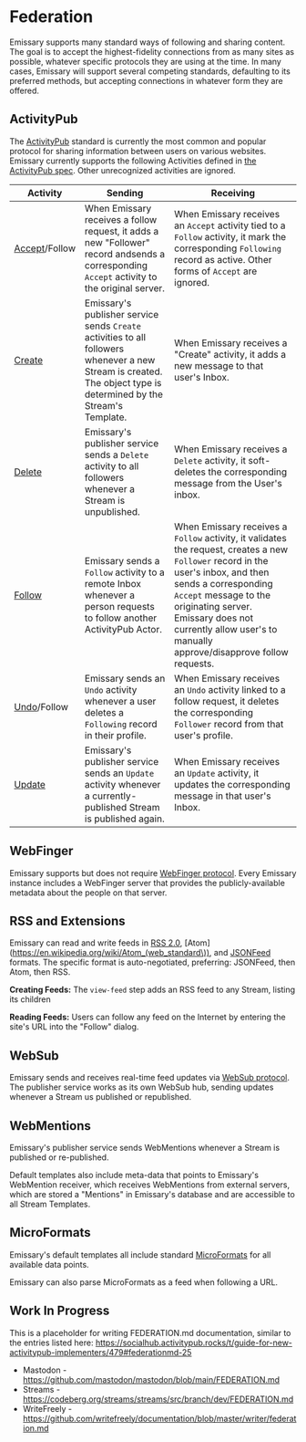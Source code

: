# Federation

Emissary supports many standard ways of following and sharing content.  The goal is to accept the highest-fidelity connections from as many sites as possible, whatever specific protocols they are using at the time.  In many cases, Emissary will support several competing standards, defaulting to its preferred methods, but accepting connections in whatever form they are offered.

## ActivityPub

The [ActivityPub](https://activitypub.rocks) standard is currently the most common and popular protocol for sharing information between users on various websites.  Emissary currently supports the following Activities defined in [the ActivityPub spec](https://www.w3.org/TR/activitypub).  Other unrecognized activities are ignored.

| Activity | Sending | Receiving |
| -------- | ------- | --------- |
| [Accept](https://www.w3.org/TR/activitypub/#accept-activity-inbox)/Follow | When Emissary receives a follow request, it adds a new "Follower" record andsends a corresponding `Accept` activity to the original server. | When Emissary receives an `Accept` activity tied to a `Follow` activity, it mark the corresponding `Following` record as active. Other forms of `Accept` are ignored.|
| [Create](https://www.w3.org/TR/activitypub/#create-activity-inbox) | Emissary's publisher service sends `Create` activities to all followers whenever a new Stream is created.  The object type is determined by the Stream's Template. | When Emissary receives a "Create" activity, it adds a new message to that user's Inbox. |
| [Delete](https://www.w3.org/TR/activitypub/#delete-activity-outbox) | Emissary's publisher service sends a `Delete` activity to all followers whenever a Stream is unpublished. | When Emissary receives a `Delete` activity, it soft-deletes the corresponding message from the User's inbox. |
| [Follow](https://www.w3.org/TR/activitypub/#follow-activity-outbox) | Emissary sends a `Follow` activity to a remote Inbox whenever a person requests to follow another ActivityPub Actor. | When Emissary receives a `Follow` activity, it validates the request, creates a new `Follower` record in the user's inbox, and then sends a corresponding `Accept` message to the originating server.  Emissary does not currently allow user's to manually approve/disapprove follow requests. |
| [Undo](https://www.w3.org/TR/activitypub/#undo-activity-outbox)/Follow | Emissary sends an `Undo` activity whenever a user deletes a `Following` record in their profile. | When Emissary receives an `Undo` activity linked to a follow request, it deletes the corresponding `Follower` record from that user's profile. |
| [Update](https://www.w3.org/TR/activitypub/#update-activity-outbox) | Emissary's publisher service sends an `Update` activity whenever a currently-published Stream is published again. | When Emissary receives an `Update` activity, it updates the corresponding message in that user's Inbox.


## WebFinger

Emissary supports but does not require [WebFinger protocol](https://webfinger.net).  Every Emissary instance includes a WebFinger server that provides the publicly-available metadata about the people on that server.

## RSS and Extensions

Emissary can read and write feeds in [RSS 2.0](https://en.wikipedia.org/wiki/RSS), [Atom](https://en.wikipedia.org/wiki/Atom_(web_standard\)), and [JSONFeed](https://www.jsonfeed.org) formats.  The specific format is auto-negotiated, preferring: JSONFeed, then Atom, then RSS.

**Creating Feeds:** The `view-feed` step adds an RSS feed to any Stream, listing its children 

**Reading Feeds:** Users can follow any feed on the Internet by entering the site's URL into the "Follow" dialog.  

## WebSub

Emissary sends and receives real-time feed updates via [WebSub protocol](https://www.w3.org/TR/websub/).  The publisher service works as its own WebSub hub, sending updates whenever a Stream us published or republished.


## WebMentions

Emissary's publisher service sends WebMentions whenever a Stream is published or re-published.

Default templates also include meta-data that points to Emissary's WebMention receiver, which receives WebMentions from external servers, which are stored a "Mentions" in Emissary's database and are accessible to all Stream Templates.

## MicroFormats

Emissary's default templates all include standard [MicroFormats](https://indieweb.org/microformats) for all available data points.

Emissary can also parse MicroFormats as a feed when following a URL.


## Work In Progress

This is a placeholder for writing FEDERATION.md documentation, similar to the entries listed here:
https://socialhub.activitypub.rocks/t/guide-for-new-activitypub-implementers/479#federationmd-25

* Mastodon - https://github.com/mastodon/mastodon/blob/main/FEDERATION.md
* Streams - https://codeberg.org/streams/streams/src/branch/dev/FEDERATION.md
* WriteFreely - https://github.com/writefreely/documentation/blob/master/writer/federation.md